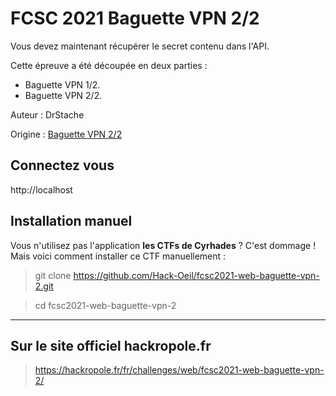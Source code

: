 # FCSC 2021 Baguette VPN 2/2

Vous devez maintenant récupérer le secret contenu dans l'API.



Cette épreuve a été découpée en deux parties :

- Baguette VPN 1/2.
- Baguette VPN 2/2.


Auteur : DrStache

Origine : [Baguette VPN 2/2](https://hackropole.fr/fr/challenges/web/fcsc2021-web-baguette-vpn-2/)


## Connectez vous
http://localhost


## Installation manuel
Vous n'utilisez pas l'application **les CTFs de Cyrhades** ? C'est dommage !
Mais voici comment installer ce CTF manuellement :

> git clone https://github.com/Hack-Oeil/fcsc2021-web-baguette-vpn-2.git

> cd fcsc2021-web-baguette-vpn-2


-----------

## Sur le site officiel hackropole.fr
> https://hackropole.fr/fr/challenges/web/fcsc2021-web-baguette-vpn-2/